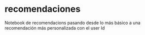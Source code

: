 # recomendaciones
Notebook de recomendacions pasando desde lo más básico a una recomendación más personalizada con el user Id

